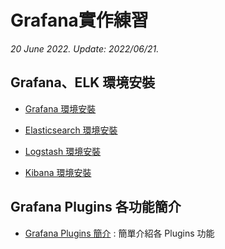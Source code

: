 # Grafana實作練習

*20 June 2022. Update: 2022/06/21.*

## Grafana、ELK 環境安裝

* [Grafana 環境安裝](https://github.com/Darrenli840214/Grafana/tree/main/Grafana%20install)

* [Elasticsearch 環境安裝](#elaenv)

* [Logstash 環境安裝](#logstashenv)

* [Kibana 環境安裝](#kibanaenv)

## Grafana Plugins 各功能簡介

* [Grafana Plugins 簡介](https://github.com/Darrenli840214/Grafana/plugins) : 簡單介紹各 Plugins 功能
